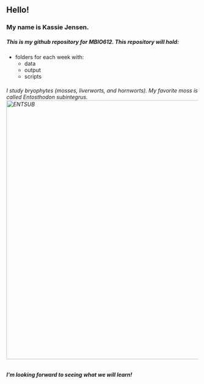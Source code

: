 ## Hello! 
### My name is Kassie Jensen.
##### This is my *github repository* for MBIO612. This repository will hold:
* folders for each week with:
  * data
  * output
  * scripts
    
###### I study _bryophytes_ (mosses, liverworts, and hornworts). My favorite moss is called *Entosthodon subintegrus*.<img width="681" alt="ENTSUB" src="https://github.com/user-attachments/assets/d507dfce-e582-4fd0-be6e-423c3684c1e1"> 

##### I'm looking forward to seeing what we will learn!
